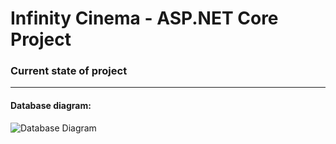 # Infinity Cinema - ASP.NET Core Project
<h3>Current state of project</h3>

-------------------------------------------------------------------------------------------------------------------------------------------------------------------------

<h4>Database diagram:</h4>

![Database Diagram](https://user-images.githubusercontent.com/88380154/186663514-87a3c332-cc57-45df-98de-6676b2f061f5.png)
